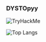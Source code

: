 ### DYSTOpyy

<!--
**DYSTOpyy/DYSTOpyy** is a ✨ _special_ ✨ repository because its `README.md` (this file) appears on your GitHub profile.

Here are some ideas to get you started:

- 🔭 I’m currently working on ...
- 🌱 I’m currently learning ...
- 👯 I’m looking to collaborate on ...
- 🤔 I’m looking for help with ...
- 💬 Ask me about ...
- 📫 How to reach me: ...
- 😄 Pronouns: ...
- ⚡ Fun fact: ...
-->
<img src="https://tryhackme-badges.s3.amazonaws.com/U2pyy.png" alt="TryHackMe">
<!-- Mettre rootme, hack the box aussi -->

![Top Langs](https://github-readme-stats.vercel.app/api/top-langs/?username=dystopyy&langs_count=8&layout=compact&theme=react)

